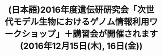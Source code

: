 ---
layout: post-en-none
published: true
title: '(日本語)2016年度遺伝研研究会「次世代モデル生物におけるゲノム情報利用ワークショップ」＋講習会が開催されます(2016年12月15日(木), 16日(金))'
tags:
- event
- invite
category: en
---